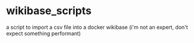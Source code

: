 # wikibase_scripts

a script to import a csv file into a docker wikibase
(i'm not an expert, don't expect something performant)

